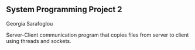 
System Programming Project 2
-----------------------
Georgia Sarafoglou


Server-Client communication program that copies files from server to client using threads and sockets.



